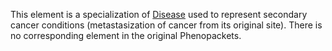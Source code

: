 This element is a specialization of [Disease](StructureDefinition-Disease.html) used to represent secondary cancer conditions (metastasization of cancer from its original site). There is no corresponding element in the original Phenopackets.